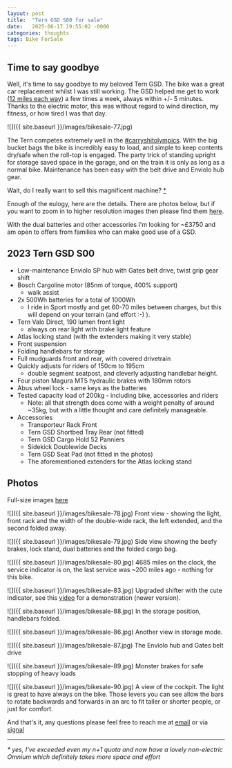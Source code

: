 ```yaml
---
layout: post
title:  "Tern GSD S00 for sale"
date:   2025-06-17 19:55:02 -0000
categories: thoughts 
tags: Bike ForSale
---
```

## Time to say goodbye
Well, it's time to say goodbye to my beloved Tern GSD. The bike was a great car replacement whilst I was still working. The GSD helped me get to work ([12 miles each way]({{site-url}}/blog/2025/01/favourite-work/)) a few times a week, always within +/- 5 minutes. Thanks to the electric motor, this was without regard to wind direction, my fitness, or how tired I was that day.

![]({{ site.baseurl }}/images/bikesale-77.jpg)

The Tern competes extremely well in the [#carryshitolympics](https://www.mas.to/tags/carryshitolympics). With the big bucket bags the bike is incredibly easy to load, and simple to keep contents dry/safe when the roll-top is engaged. The party trick of standing upright for storage saved space in the garage, and on the train it is only as long as a normal bike.  Maintenance has been easy with the belt drive and Enviolo hub gear. 

Wait, do I really want to sell this magnificent machine? [\*](#yes)

Enough of the eulogy, here are the details. There are photos below, but if you want to zoom in to higher resolution images then please find them [here][photos]. 

With the dual batteries and other accessories I'm looking for ~£3750 and am open to offers from families who can make good use of a GSD. 

## 2023 Tern GSD S00

- Low-maintenance Enviolo SP hub with Gates belt drive, twist grip gear shift 
- Bosch Cargoline motor (85nm of torque, 400% support)
    - walk assist
- 2x 500Wh batteries for a total of 1000Wh
    - I ride in Sport mostly and get 60-70 miles between charges, but this will depend on your terrain (and effort :-) ).  
- Tern Valo Direct, 190 lumen front light
    - always on rear light with brake light feature
- Atlas locking stand (with the extenders making it very stable)
- Front suspension 
- Folding handlebars for storage
- Full mudguards front and rear, with covered drivetrain
- Quickly adjusts for riders of 150cm to 195cm 
    - double segment seatpost, and cleverly adjusting handlebar height.
- Four piston Magura MT5 hydraulic brakes with 180mm rotors
- Abus wheel lock - same keys as the batteries
- Tested capacity load of 200kg - including bike, accessories and riders 
    - Note: all that strength does come with a weight penalty of around ~35kg, but with a little thought and care definitely manageable.  
- Accessories 
    - Transporteur Rack Front
    - Tern GSD Shortbed Tray Rear (not fitted)
    - Tern GSD Cargo Hold 52 Panniers
    - Sidekick Doublewide Decks
    - Tern GSD Seat Pad (not fitted in the photos)
    - The aforementioned extenders for the Atlas locking stand 
    
## Photos 

Full-size images [here][photos] 

![]({{ site.baseurl }}/images/bikesale-78.jpg)
Front view - showing the light, front rack and the width of the double-wide rack, the left extended, and the second folded away. 

![]({{ site.baseurl }}/images/bikesale-79.jpg)
Side view showing the beefy brakes, lock stand, dual batteries and the folded cargo bag. 

![]({{ site.baseurl }}/images/bikesale-80.jpg)
4685 miles on the clock, the service indicator is on, the last service was ~200 miles ago - nothing for this bike. 

![]({{ site.baseurl }}/images/bikesale-83.jpg)
Upgraded shifter with the cute indicator, see this [video][video] for a demonstration (newer version).


![]({{ site.baseurl }}/images/bikesale-88.jpg)
In the storage position, handlebars folded. 

![]({{ site.baseurl }}/images/bikesale-86.jpg)
Another view in storage mode. 

![]({{ site.baseurl }}/images/bikesale-87.jpg)
The Enviolo hub and Gates belt drive 

![]({{ site.baseurl }}/images/bikesale-89.jpg)
Monster brakes for safe stopping of heavy loads

![]({{ site.baseurl }}/images/bikesale-90.jpg)
A view of the cockpit. The light is great to have always on the bike. Those levers you can see allow the bars to rotate backwards and forwards in an arc to fit taller or shorter people, or just for comfort. 

And that's it, any questions please feel free to reach me at [email](mailto:steve.bannister@hey.com) or via [signal](https://signal.me/#eu/xCj7oVpcFf4JBMpjcPAm-XsetEhldoanWQxo-LtMRCnCmQSWH_9F57M8jZo15vol)

-----

<a name="yes"></a>
*\* yes, I've exceeded even my n+1 quota and now have a lovely non-electric Omnium which definitely takes more space and effort*  

[photos]: https://photos.human-speed.com/share/rdTkEN38k6b9UrPyRNWqrdAZjIEpvlSLs2Mx1gVBeqmIXIPeAKsWojmBilq7ZsTqfXc
[video]: https://youtu.be/1t6DPWs7ozw?si=9kXPMcyvL4GGKqBH
